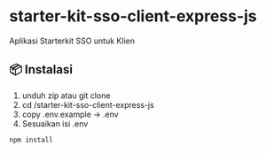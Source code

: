 # starter-kit-sso-client-express-js
Aplikasi Starterkit SSO untuk Klien

## 📦 Instalasi
1. unduh zip atau git clone
2. cd /starter-kit-sso-client-express-js
3. copy .env.example -> .env
4. Sesuaikan isi .env
```bash
npm install
```
